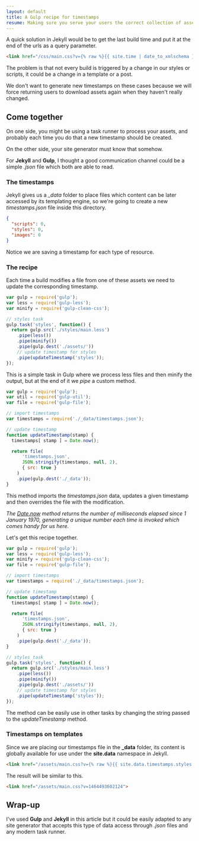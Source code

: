 ```yaml
---
layout: default
title: A Gulp recipe for timestamps
resume: Making sure you serve your users the correct collection of assets is a real challenge, even for static websites, but you can combine some logic on a task runner and your site generator templating to solve this riddle.
---
```


A quick solution in Jekyll would be to get the last build time and put it at the end of the urls as a query parameter.

```html
<link href="/css/main.css?v={% raw %}{{ site.time | date_to_xmlschema }}{% endraw %}">
```

The problem is that not every build is triggered by a change in our styles or scripts, it could be a change in a template or a post.

We don't want to generate new timestamps on these cases because we will force returning users to download assets again when they haven't really changed.


## Come together

On one side, you might be using a task runner to process your assets, and probably each time you do that a new timestamp should be created.

On the other side, your site generator must know that somehow.

For **Jekyll** and **Gulp**, I thought a good communication channel could be a simple *.json* file which both are able to read.


### The timestamps

Jekyll gives us a *_data* folder to place files which content can be later accessed by its templating engine, so we're going to create a new *timestamps.json* file inside this directory.

```json
{
  "scripts": 0,
  "styles": 0,
  "images": 0
}
```

Notice we are saving a timestamp for each type of resource.


### The recipe

Each time a build modifies a file from one of these assets we need to update the corresponding timestamp.

```js
var gulp = require('gulp');
var less = require('gulp-less');
var minify = require('gulp-clean-css');

// styles task
gulp.task('styles', function() {
  return gulp.src('./styles/main.less')
    .pipe(less())
    .pipe(minify())
    .pipe(gulp.dest('./assets/'))
    // update timestamp for styles
    .pipe(updateTimestamp('styles'));
});
```

This is a simple task in Gulp where we process less files and then minify the output, but at the end of it we *pipe* a custom method.

```js
var gulp = require('gulp');
var util = require('gulp-util');
var file = require('gulp-file');

// import timestamps
var timestamps = require('./_data/timestamps.json');

// update timestamp
function updateTimestamp(stamp) {
  timestamps[ stamp ] = Date.now();

  return file(
      'timestamps.json',
      JSON.stringify(timestamps, null, 2),
      { src: true }
    )
    .pipe(gulp.dest('./_data'));
}
```

This method imports the *timestamps.json* data, updates a given timestamp and then overrides the file with the modification.

*The [Date.now][1] method returns the number of milliseconds elapsed since 1 January 1970, generating a unique number each time is invoked which comes handy for us here.*

Let's get this recipe together.

```js
var gulp = require('gulp');
var less = require('gulp-less');
var minify = require('gulp-clean-css');
var file = require('gulp-file');

// import timestamps
var timestamps = require('./_data/timestamps.json');

// update timestamp
function updateTimestamp(stamp) {
  timestamps[ stamp ] = Date.now();

  return file(
      'timestamps.json',
      JSON.stringify(timestamps, null, 2),
      { src: true }
    )
    .pipe(gulp.dest('./_data'));
}

// styles task
gulp.task('styles', function() {
  return gulp.src('./styles/main.less')
    .pipe(less())
    .pipe(minify())
    .pipe(gulp.dest('./assets/'))
    // update timestamp for styles
    .pipe(updateTimestamp('styles'));
});
```

The method can be easily use in other tasks by changing the string passed to the *updateTimestamp* method.


### Timestamps on templates

Since we are placing our timestamps file in the **_data** folder, its content is globally available for use under the **site.data** namespace in Jekyll.

```html
<link href="/assets/main.css?v={% raw %}{{ site.data.timestamps.styles }}{% endraw %}">
```

The result will be similar to this.

```html
<link href="/assets/main.css?v=1464493602124">
```


## Wrap-up

I've used **Gulp** and **Jekyll** in this article but it could be easily adapted to any site generator that accepts this type of data access through *.json* files and any modern task runner.

[1]: https://developer.mozilla.org/en-US/docs/Web/JavaScript/Reference/Global_Objects/Date/now
[2]: https://www.npmjs.com/package/gulp-file
